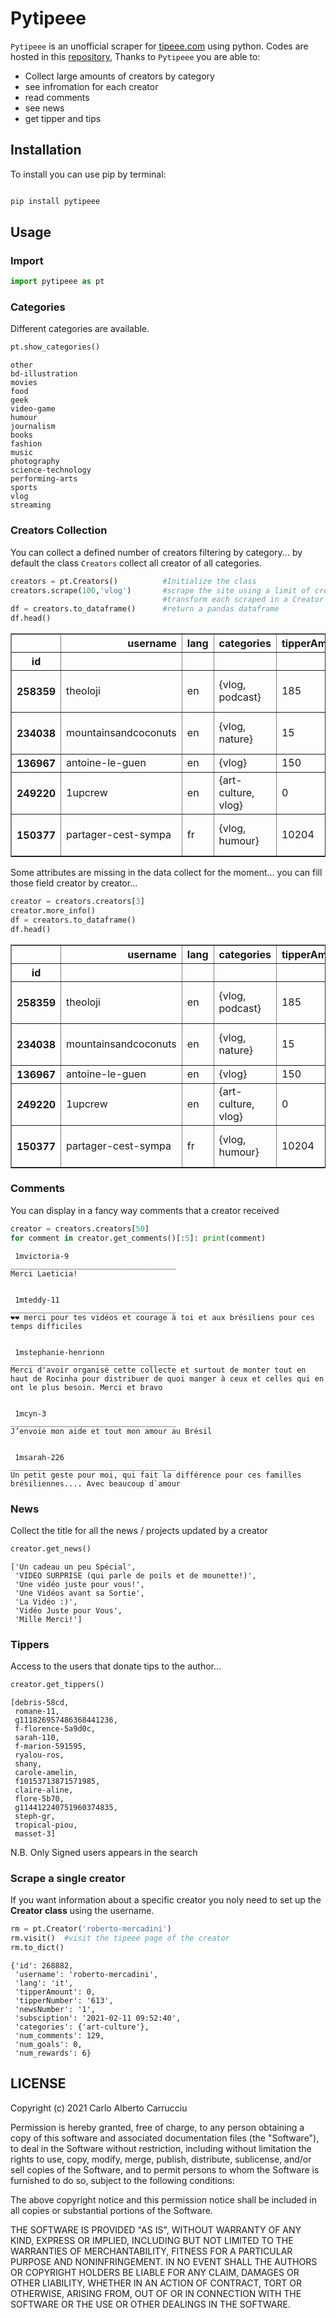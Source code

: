 # Pytipeee
``Pytipeee`` is an unofficial scraper for [tipeee.com](https://en.tipeee.com/) using python.
Codes are hosted in this [repository](https://github.com/alberts96/pytipeee),
Thanks to ``Pytipeee`` you are able to:
- Collect large amounts of creators by category
- see infromation for each creator
- read comments
- see news 
- get tipper and tips



## Installation
To install you can use pip by terminal:
```bash

pip install pytipeee
```

## Usage

### Import 


```python
import pytipeee as pt
```

### Categories

Different categories are available.



```python
pt.show_categories()
```

    other
    bd-illustration
    movies
    food
    geek
    video-game
    humour
    journalism
    books
    fashion
    music
    photography
    science-technology
    performing-arts
    sports
    vlog
    streaming
    

### Creators Collection 

You can collect a defined number of creators filtering by category...
by default the class ``Creators`` collect all creator of all categories.




```python
creators = pt.Creators()          #Initialize the class
creators.scrape(100,'vlog')       #scrape the site using a limit of creatros to collect ans a category 
                                  #transform each scraped in a Creator element
df = creators.to_dataframe()      #return a pandas dataframe
df.head()
```




<div>

<table border="1" class="dataframe">
  <thead>
    <tr style="text-align: right;">
      <th></th>
      <th>username</th>
      <th>lang</th>
      <th>categories</th>
      <th>tipperAmount</th>
      <th>tipperNumber</th>
      <th>newsNumber</th>
      <th>num_comments</th>
      <th>num_goals</th>
      <th>num_rewards</th>
      <th>subsciption</th>
    </tr>
    <tr>
      <th>id</th>
      <th></th>
      <th></th>
      <th></th>
      <th></th>
      <th></th>
      <th></th>
      <th></th>
      <th></th>
      <th></th>
      <th></th>
    </tr>
  </thead>
  <tbody>
    <tr>
      <th>258359</th>
      <td>theoloji</td>
      <td>en</td>
      <td>{vlog, podcast}</td>
      <td>185</td>
      <td>5</td>
      <td>False</td>
      <td>None</td>
      <td>None</td>
      <td>None</td>
      <td>2020-09-24 23:13:20</td>
    </tr>
    <tr>
      <th>234038</th>
      <td>mountainsandcoconuts</td>
      <td>en</td>
      <td>{vlog, nature}</td>
      <td>15</td>
      <td>2</td>
      <td>False</td>
      <td>None</td>
      <td>None</td>
      <td>None</td>
      <td>2020-01-05 19:49:18</td>
    </tr>
    <tr>
      <th>136967</th>
      <td>antoine-le-guen</td>
      <td>en</td>
      <td>{vlog}</td>
      <td>150</td>
      <td>1</td>
      <td>8</td>
      <td>None</td>
      <td>None</td>
      <td>None</td>
      <td>False</td>
    </tr>
    <tr>
      <th>249220</th>
      <td>1upcrew</td>
      <td>en</td>
      <td>{art-culture, vlog}</td>
      <td>0</td>
      <td>1</td>
      <td>False</td>
      <td>None</td>
      <td>None</td>
      <td>None</td>
      <td>2020-06-02 11:19:38</td>
    </tr>
    <tr>
      <th>150377</th>
      <td>partager-cest-sympa</td>
      <td>fr</td>
      <td>{vlog, humour}</td>
      <td>10204</td>
      <td>1607</td>
      <td>56</td>
      <td>None</td>
      <td>None</td>
      <td>None</td>
      <td>2017-10-31 15:00:03</td>
    </tr>
  </tbody>
</table>
</div>



Some attributes are missing in the data collect for the moment... you can fill those field creator by creator...


```python
creator = creators.creators[3]
creator.more_info()
df = creators.to_dataframe()      
df.head()
```




<div>

<table border="1" class="dataframe">
  <thead>
    <tr style="text-align: right;">
      <th></th>
      <th>username</th>
      <th>lang</th>
      <th>categories</th>
      <th>tipperAmount</th>
      <th>tipperNumber</th>
      <th>newsNumber</th>
      <th>num_comments</th>
      <th>num_goals</th>
      <th>num_rewards</th>
      <th>subsciption</th>
    </tr>
    <tr>
      <th>id</th>
      <th></th>
      <th></th>
      <th></th>
      <th></th>
      <th></th>
      <th></th>
      <th></th>
      <th></th>
      <th></th>
      <th></th>
    </tr>
  </thead>
  <tbody>
    <tr>
      <th>258359</th>
      <td>theoloji</td>
      <td>en</td>
      <td>{vlog, podcast}</td>
      <td>185</td>
      <td>5</td>
      <td>False</td>
      <td>None</td>
      <td>None</td>
      <td>None</td>
      <td>2020-09-24 23:13:20</td>
    </tr>
    <tr>
      <th>234038</th>
      <td>mountainsandcoconuts</td>
      <td>en</td>
      <td>{vlog, nature}</td>
      <td>15</td>
      <td>2</td>
      <td>False</td>
      <td>None</td>
      <td>None</td>
      <td>None</td>
      <td>2020-01-05 19:49:18</td>
    </tr>
    <tr>
      <th>136967</th>
      <td>antoine-le-guen</td>
      <td>en</td>
      <td>{vlog}</td>
      <td>150</td>
      <td>1</td>
      <td>8</td>
      <td>None</td>
      <td>None</td>
      <td>None</td>
      <td>False</td>
    </tr>
    <tr>
      <th>249220</th>
      <td>1upcrew</td>
      <td>en</td>
      <td>{art-culture, vlog}</td>
      <td>0</td>
      <td>1</td>
      <td>False</td>
      <td>11</td>
      <td>0</td>
      <td>1</td>
      <td>2020-06-02 11:19:38</td>
    </tr>
    <tr>
      <th>150377</th>
      <td>partager-cest-sympa</td>
      <td>fr</td>
      <td>{vlog, humour}</td>
      <td>10204</td>
      <td>1607</td>
      <td>56</td>
      <td>None</td>
      <td>None</td>
      <td>None</td>
      <td>2017-10-31 15:00:03</td>
    </tr>
  </tbody>
</table>
</div>



### Comments
You can display in a fancy way comments that a creator received


```python
creator = creators.creators[50]
for comment in creator.get_comments()[:5]: print(comment)

```

    
     1mvictoria-9
    _____________________________________
    Merci Laeticia!
    
    
     1mteddy-11
    _____________________________________
    ❤️❤️ merci pour tes vidéos et courage à toi et aux brésiliens pour ces temps difficiles
    
    
     1mstephanie-henrionn
    _____________________________________
    Merci d'avoir organisé cette collecte et surtout de monter tout en haut de Rocinha pour distribuer de quoi manger à ceux et celles qui en ont le plus besoin. Merci et bravo
    
    
     1mcyn-3
    _____________________________________
    J’envoie mon aide et tout mon amour au Brésil
    
    
     1msarah-226
    _____________________________________
    Un petit geste pour moi, qui fait la différence pour ces familles brésiliennes.... Avec beaucoup d`amour
    
    

### News 
Collect the title for all the news / projects updated by a creator 


```python
creator.get_news()
```




    ['Un cadeau un peu Spécial',
     'VIDEO SURPRISE (qui parle de poils et de mounette!)',
     'Une vidéo juste pour vous!',
     'Une Vidéos avant sa Sortie',
     'La Vidéo :)',
     'Vidéo Juste pour Vous',
     'Mille Merci!']






### Tippers 
Access to the users that donate tips to the author... 




```python
creator.get_tippers()
```




    [debris-58cd,
     romane-11,
     g111826957486368441236,
     f-florence-5a9d0c,
     sarah-110,
     f-marion-591595,
     ryalou-ros,
     shany,
     carole-amelin,
     f10153713871571985,
     claire-aline,
     flore-5b70,
     g114412240751960374835,
     steph-gr,
     tropical-piou,
     masset-3]



N.B. Only Signed users appears in the search 



### Scrape a single creator
If you want information about a specific creator you noly need to set up the **Creator class** using the username.


```python
rm = pt.Creator('roberto-mercadini')
rm.visit()  #visit the tipeee page of the creator
rm.to_dict()
```




    {'id': 268882,
     'username': 'roberto-mercadini',
     'lang': 'it',
     'tipperAmount': 0,
     'tipperNumber': '613',
     'newsNumber': '1',
     'subsciption': '2021-02-11 09:52:40',
     'categories': {'art-culture'},
     'num_comments': 129,
     'num_goals': 0,
     'num_rewards': 6}



## LICENSE
Copyright (c) 2021 Carlo Alberto Carrucciu

Permission is hereby granted, free of charge, to any person obtaining a copy
of this software and associated documentation files (the "Software"), to deal
in the Software without restriction, including without limitation the rights
to use, copy, modify, merge, publish, distribute, sublicense, and/or sell
copies of the Software, and to permit persons to whom the Software is
furnished to do so, subject to the following conditions:

The above copyright notice and this permission notice shall be included in all
copies or substantial portions of the Software.

THE SOFTWARE IS PROVIDED "AS IS", WITHOUT WARRANTY OF ANY KIND, EXPRESS OR
IMPLIED, INCLUDING BUT NOT LIMITED TO THE WARRANTIES OF MERCHANTABILITY,
FITNESS FOR A PARTICULAR PURPOSE AND NONINFRINGEMENT. IN NO EVENT SHALL THE
AUTHORS OR COPYRIGHT HOLDERS BE LIABLE FOR ANY CLAIM, DAMAGES OR OTHER
LIABILITY, WHETHER IN AN ACTION OF CONTRACT, TORT OR OTHERWISE, ARISING FROM,
OUT OF OR IN CONNECTION WITH THE SOFTWARE OR THE USE OR OTHER DEALINGS IN THE
SOFTWARE.
